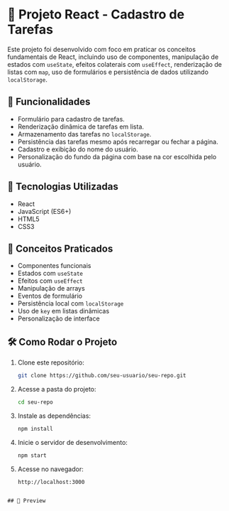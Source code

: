 
# 📘 Projeto React - Cadastro de Tarefas

Este projeto foi desenvolvido com foco em praticar os conceitos fundamentais de React, incluindo uso de componentes, manipulação de estados com `useState`, efeitos colaterais com `useEffect`, renderização de listas com `map`, uso de formulários e persistência de dados utilizando `localStorage`.

## 🎯 Funcionalidades

- Formulário para cadastro de tarefas.
- Renderização dinâmica de tarefas em lista.
- Armazenamento das tarefas no `localStorage`.
- Persistência das tarefas mesmo após recarregar ou fechar a página.
- Cadastro e exibição do nome do usuário.
- Personalização do fundo da página com base na cor escolhida pelo usuário.

## 🚀 Tecnologias Utilizadas

- React
- JavaScript (ES6+)
- HTML5
- CSS3

## 🧠 Conceitos Praticados

- Componentes funcionais
- Estados com `useState`
- Efeitos com `useEffect`
- Manipulação de arrays
- Eventos de formulário
- Persistência local com `localStorage`
- Uso de `key` em listas dinâmicas
- Personalização de interface

## 🛠️ Como Rodar o Projeto

1. Clone este repositório:
   ```bash
   git clone https://github.com/seu-usuario/seu-repo.git
   ```

2. Acesse a pasta do projeto:
   ```bash
   cd seu-repo
   ```

3. Instale as dependências:
   ```bash
   npm install
   ```

4. Inicie o servidor de desenvolvimento:
   ```bash
   npm start
   ```

5. Acesse no navegador:
   ```
   http://localhost:3000
   ```

```

## 📸 Preview

